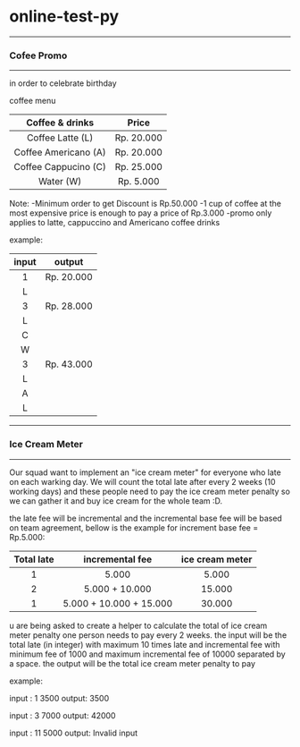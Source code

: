 # online-test-py

------------------------------------------------------------------------------
### Cofee Promo
------------------------------------------------------------------------------

in order to celebrate birthday

coffee menu 

| Coffee & drinks | Price |
| :---: | :---: |
| Coffee Latte (L) | Rp. 20.000 |
| Coffee Americano (A) | Rp. 20.000 |
| Coffee Cappucino (C) | Rp. 25.000 |
| Water (W) | Rp. 5.000 |

Note:
-Minimum order to get Discount is Rp.50.000
-1 cup of coffee at the most expensive price is enough to pay a price of Rp.3.000
-promo only applies to latte, cappuccino and Americano coffee drinks

example:

| input | output |
| :---: | :---: |
| 1 | Rp. 20.000 |
| L | |
| 3 | Rp. 28.000 |
| L | |
| C | |
| W | |
| 3 | Rp. 43.000 |
| L | |
| A | |
| L | |

------------------------------------------------------------------------------
### Ice Cream Meter
------------------------------------------------------------------------------

Our squad want to implement an "ice cream meter" for everyone who late on each warking day. We will count the total late after every 2 weeks (10 working days) and these people need to pay the ice cream meter penalty so we can gather it and buy ice cream for the whole team :D.

the late fee will be incremental and the incremental base fee will be based on team agreement, bellow is the example for increment base fee = Rp.5.000:

| Total late | incremental fee | ice cream meter |
| :---: | :---: | :---: |
| 1 | 5.000 | 5.000 |
| 2 | 5.000 + 10.000 | 15.000 |
| 1 | 5.000 + 10.000 + 15.000 | 30.000 |

u are being asked to create a helper to calculate the total of ice cream meter penalty one person needs to pay every 2 weeks. the input will be the total late (in integer) with maximum 10 times late and incremental fee with minimum fee of 1000 and maximum incremental fee of 10000 separated by a space. the output will be the total ice cream meter penalty to pay 

example:

input : 1 3500
output: 3500

input : 3 7000
output: 42000

input : 11 5000
output: Invalid input

